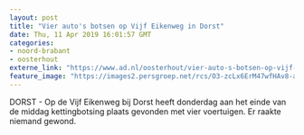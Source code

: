 ```yaml
---
layout: post
title: "Vier auto's botsen op Vijf Eikenweg in Dorst"
date: Thu, 11 Apr 2019 16:01:57 GMT
categories: 
- noord-brabant 
- oosterhout 
externe_link: "https://www.ad.nl/oosterhout/vier-auto-s-botsen-op-vijf-eikenweg-in-dorst~ad6760d5/"
feature_image: "https://images2.persgroep.net/rcs/O3-zcLx6ErM47wfHAv8-azGeHuk/diocontent/145322778/_fitwidth/400/?appId=21791a8992982cd8da851550a453bd7f&quality=0.7"
---
```


DORST - Op de Vijf Eikenweg bij Dorst heeft donderdag aan het einde van de middag kettingbotsing plaats gevonden met vier voertuigen. Er raakte niemand gewond.
